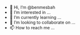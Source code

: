 - 👋 Hi, I’m @benmesbah
- 👀 I’m interested in ...
- 🌱 I’m currently learning ...
- 💞️ I’m looking to collaborate on ...
- 📫 How to reach me ...

<!---
benmesbah/benmesbah is a ✨ special ✨ repository because its `README.md` (this file) appears on your GitHub profile.
You can click the Preview link to take a look at your changes.
--->
